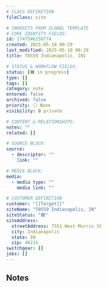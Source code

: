 ```yaml
---
# CLASS DEFINITION
fileClass: site

# INHERITS FROM GLOBAL TEMPLATE
# CORE IDENTITY FIELDS:
id: 1747546158774
created: 2025-05-18 00:29
last_modified: 2025-05-18 00:29
title: T0559 Indianapolis, IN1

# STATUS & WORKFLOW FIELDS:
status: [🟧 in progress]
type: []
tags: []
category: note
entered: false
archived: false
priority: ⚪ None
visibility: 🔒 private

# CONTENT & RELATIONSHIPS:
notes: ""
related: []

# SOURCE BLOCK:
source:
  - descriptor: ""
    link: ""

# MEDIA BLOCK:
media:
  - media type: ""
    media link: ""

# CUSTOMER DEFINITION
customer: "[[Target]]"
siteName: "T0559 Indianapolis, IN"
siteStatus: "🟩"
siteAddress:
  streetAddress: 7551 West Morris St
  city: Indianapolis
  state: IN
  zip: 46231
switchgear: []
jobs: []
---
```


## Notes